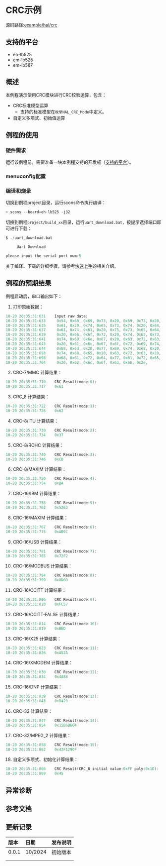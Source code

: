 # CRC示例
源码路径:[example/hal/crc](https://github.com/OpenSiFli/SiFli-SDK/tree/main/example/hal/crc)
## 支持的平台
<!-- 支持哪些板子和芯片平台 -->
+ eh-lb525
+ em-lb525
+ em-lb587
## 概述
<!-- 例程简介 -->
本例程演示使用CRC模块进行CRC校验运算，包含：
+ CRC标准模型运算
     - 支持的标准模型在`枚举HAL_CRC_Mode`中定义。
+ 自定义多项式、初始值运算

## 例程的使用
<!-- 说明如何使用例程，比如连接哪些硬件管脚观察波形，编译和烧写可以引用相关文档。
对于rt_device的例程，还需要把本例程用到的配置开关列出来，比如PWM例程用到了PWM1，需要在onchip菜单里使能PWM1 -->

### 硬件需求
运行该例程前，需要准备一块本例程支持的开发板（[支持的平台](/sdk/get-started-gcc)）。

### menuconfig配置


### 编译和烧录
切换到例程project目录，运行scons命令执行编译：
```c
> scons --board=eh-lb525 -j32
```
切换到例程`project/build_xx`目录，运行`uart_download.bat`，按提示选择端口即可进行下载：
```c
$ ./uart_download.bat

     Uart Download

please input the serial port num:5
```
关于编译、下载的详细步骤，请参考[快速上手](/sdk/get-started-gcc)的相关介绍。

## 例程的预期结果
<!-- 说明例程运行结果，比如哪几个灯会亮，会打印哪些log，以便用户判断例程是否正常运行，运行结果可以结合代码分步骤说明 -->
例程启动后，串口输出如下：
1. 打印原始数据：
```c
10-20 20:35:31:631    Input raw data:
10-20 20:35:31:633     0x54, 0x68, 0x69, 0x73, 0x20, 0x69, 0x73, 0x20,
10-20 20:35:31:635     0x61, 0x20, 0x74, 0x65, 0x73, 0x74, 0x20, 0x64,
10-20 20:35:31:637     0x61, 0x74, 0x61, 0x20, 0x75, 0x73, 0x65, 0x64,
10-20 20:35:31:639     0x20, 0x66, 0x6f, 0x72, 0x20, 0x74, 0x65, 0x73,
10-20 20:35:31:641     0x74, 0x69, 0x6e, 0x67, 0x20, 0x63, 0x72, 0x63,
10-20 20:35:31:643     0x20, 0x61, 0x6c, 0x67, 0x6f, 0x72, 0x69, 0x74,
10-20 20:35:31:644     0x68, 0x6d, 0x20, 0x77, 0x69, 0x74, 0x68, 0x20,
10-20 20:35:31:693     0x74, 0x68, 0x65, 0x20, 0x63, 0x72, 0x63, 0x20,
10-20 20:35:31:698     0x68, 0x61, 0x72, 0x64, 0x77, 0x61, 0x72, 0x65,
10-20 20:35:31:704     0x20, 0x62, 0x6c, 0x6f, 0x63, 0x6b, 0x2e,
```
2. CRC-7/MMC 计算结果：
```c
10-20 20:35:31:710    CRC Result(mode:0):
10-20 20:35:31:717    0x61
```
3. CRC_8 计算结果：
```c
10-20 20:35:31:722    CRC Result(mode:1):
10-20 20:35:31:726    0x62
```
4. CRC-8/ITU 计算结果：
```c
10-20 20:35:31:730    CRC Result(mode:2):
10-20 20:35:31:734    0x37
```
5. CRC-8/ROHC 计算结果：
```c
10-20 20:35:31:740    CRC Result(mode:3):
10-20 20:35:31:746    0xCD
```
6. CRC-8/MAXIM 计算结果：
```c
10-20 20:35:31:750    CRC Result(mode:4):
10-20 20:35:31:754    0xBA
```
7. CRC-16/IBM 计算结果：
```c
10-20 20:35:31:758    CRC Result(mode:5):
10-20 20:35:31:762    0x5263
```
8. CRC-16/MAXIM 计算结果：
```c
10-20 20:35:31:767    CRC Result(mode:6):
10-20 20:35:31:775    0xAD9C
```
9. CRC-16/USB 计算结果：
```c
10-20 20:35:31:781    CRC Result(mode:7):
10-20 20:35:31:785    0x72F2
```
10. CRC-16/MODBUS 计算结果：
```c
10-20 20:35:31:794    CRC Result(mode:8):
10-20 20:35:31:799    0x8D0D
```
11. CRC-16/CCITT 计算结果：
```c
10-20 20:35:31:806    CRC Result(mode:9):
10-20 20:35:31:810    0xFC57
```
12. CRC-16/CCITT-FALSE 计算结果：
```c
10-20 20:35:31:814    CRC Result(mode:10):
10-20 20:35:31:819    0xBED
```
13. CRC-16/X25 计算结果：
```c
10-20 20:35:31:823    CRC Result(mode:11):
10-20 20:35:31:826    0xA52A
```
14. CRC-16/XMODEM 计算结果：
```c
10-20 20:35:31:830    CRC Result(mode:12):
10-20 20:35:31:834    0x4A88
```
15. CRC-16/DNP 计算结果：
```c
10-20 20:35:31:839    CRC Result(mode:13):
10-20 20:35:31:843    0xD423
```
16. CRC-32 计算结果：
```c
10-20 20:35:31:847    CRC Result(mode:14):
10-20 20:35:31:854    0x15B6B604
```
17. CRC-32/MPEG_2 计算结果：
```c
10-20 20:35:31:858    CRC Result(mode:15):
10-20 20:35:31:862    0x42F1290F
```
18. 自定义多项式、初始化计算结果：
```c
10-20 20:35:31:866    CRC Result(CRC_8 initial value:0xFF poly:0x1D):
10-20 20:35:31:869    0x45 
```

## 异常诊断

## 参考文档
<!-- 对于rt_device的示例，rt-thread官网文档提供的较详细说明，可以在这里添加网页链接，例如，参考RT-Thread的[RTC文档](https://www.rt-thread.org/document/site/#/rt-thread-version/rt-thread-standard/programming-manual/device/rtc/rtc) -->

## 更新记录
|版本 |日期   |发布说明 |
|:---|:---|:---|
|0.0.1 |10/2024 |初始版本 |
| | | |
| | | |
